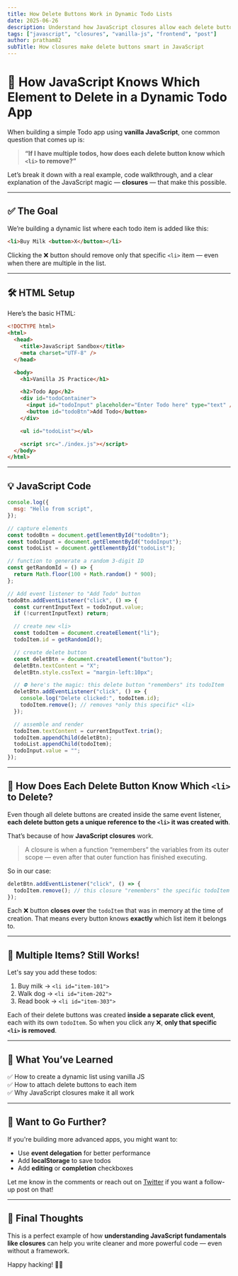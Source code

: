 ```yaml
---
title: How Delete Buttons Work in Dynamic Todo Lists
date: 2025-06-26
description: Understand how JavaScript closures allow each delete button to target the correct element in a dynamic list.
tags: ["javascript", "closures", "vanilla-js", "frontend", "post"]
author: pratham82
subTitle: How closures make delete buttons smart in JavaScript
---
```


# 🧠 How JavaScript Knows Which Element to Delete in a Dynamic Todo App

When building a simple Todo app using **vanilla JavaScript**, one common question that comes up is:

> **“If I have multiple todos, how does each delete button know which `<li>` to remove?”**

Let’s break it down with a real example, code walkthrough, and a clear explanation of the JavaScript magic — **closures** — that make this possible.

---

## ✅ The Goal

We’re building a dynamic list where each todo item is added like this:

```html
<li>Buy Milk <button>X</button></li>
```

Clicking the ❌ button should remove only that specific `<li>` item — even when there are multiple in the list.

---

## 🛠️ HTML Setup

Here’s the basic HTML:

```html
<!DOCTYPE html>
<html>
  <head>
    <title>JavaScript Sandbox</title>
    <meta charset="UTF-8" />
  </head>

  <body>
    <h1>Vanilla JS Practice</h1>

    <h2>Todo App</h2>
    <div id="todoContainer">
      <input id="todoInput" placeholder="Enter Todo here" type="text" />
      <button id="todoBtn">Add Todo</button>
    </div>

    <ul id="todoList"></ul>

    <script src="./index.js"></script>
  </body>
</html>
```

---

## 💡 JavaScript Code

```js
console.log({
  msg: "Hello from script",
});

// capture elements
const todoBtn = document.getElementById("todoBtn");
const todoInput = document.getElementById("todoInput");
const todoList = document.getElementById("todoList");

// function to generate a random 3-digit ID
const getRandomId = () => {
  return Math.floor(100 + Math.random() * 900);
};

// Add event listener to "Add Todo" button
todoBtn.addEventListener("click", () => {
  const currentInputText = todoInput.value;
  if (!currentInputText) return;

  // create new <li>
  const todoItem = document.createElement("li");
  todoItem.id = getRandomId();

  // create delete button
  const deletBtn = document.createElement("button");
  deletBtn.textContent = "X";
  deletBtn.style.cssText = "margin-left:10px";

  // ⛔️ here's the magic: this delete button "remembers" its todoItem
  deletBtn.addEventListener("click", () => {
    console.log("Delete clicked:", todoItem.id);
    todoItem.remove(); // removes *only this specific* <li>
  });

  // assemble and render
  todoItem.textContent = currentInputText.trim();
  todoItem.appendChild(deletBtn);
  todoList.appendChild(todoItem);
  todoInput.value = "";
});
```

---

## 🤯 How Does Each Delete Button Know Which `<li>` to Delete?

Even though all delete buttons are created inside the same event listener, **each delete button gets a unique reference to the `<li>` it was created with**.

That’s because of how **JavaScript closures** work.

> A closure is when a function “remembers” the variables from its outer scope — even after that outer function has finished executing.

So in our case:

```js
deletBtn.addEventListener("click", () => {
  todoItem.remove(); // this closure "remembers" the specific todoItem
});
```

Each ❌ button **closes over** the `todoItem` that was in memory at the time of creation. That means every button knows **exactly** which list item it belongs to.

---

## 🔁 Multiple Items? Still Works!

Let's say you add these todos:

1. Buy milk → `<li id="item-101">`
2. Walk dog → `<li id="item-202">`
3. Read book → `<li id="item-303">`

Each of their delete buttons was created **inside a separate click event**, each with its own `todoItem`. So when you click any ❌, **only that specific `<li>` is removed**.

---

## 🧠 What You’ve Learned

✅ How to create a dynamic list using vanilla JS  
✅ How to attach delete buttons to each item  
✅ Why JavaScript closures make it all work

---

## 💬 Want to Go Further?

If you're building more advanced apps, you might want to:

- Use **event delegation** for better performance
- Add **localStorage** to save todos
- Add **editing** or **completion** checkboxes

Let me know in the comments or reach out on [Twitter](https://twitter.com/Pratham_82) if you want a follow-up post on that!

---

## 🔗 Final Thoughts

This is a perfect example of how **understanding JavaScript fundamentals like closures** can help you write cleaner and more powerful code — even without a framework.

Happy hacking! 🧠✨
